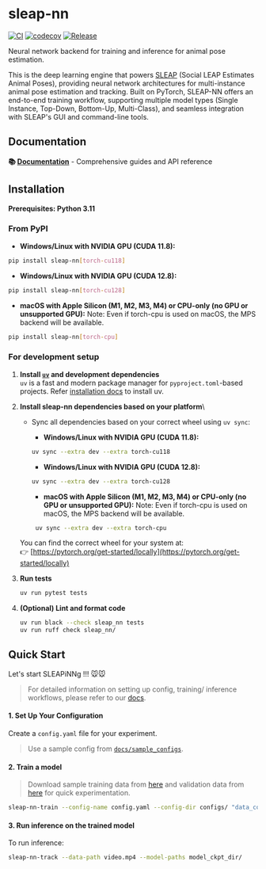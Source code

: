 # sleap-nn

[![CI](https://github.com/talmolab/sleap-nn/actions/workflows/ci.yml/badge.svg)](https://github.com/talmolab/sleap-nn/actions/workflows/ci.yml)
[![codecov](https://codecov.io/gh/talmolab/sleap-nn/branch/main/graph/badge.svg?token=Sj8kIFl3pi)](https://codecov.io/gh/talmolab/sleap-nn)
[![Release](https://img.shields.io/github/v/release/talmolab/sleap-nn?label=Latest)](https://github.com/talmolab/sleap-nn/releases/)

Neural network backend for training and inference for animal pose estimation.

This is the deep learning engine that powers [SLEAP](https://sleap.ai) (Social LEAP Estimates Animal Poses), providing neural network architectures for multi-instance animal pose estimation and tracking. Built on PyTorch, SLEAP-NN offers an end-to-end training workflow, supporting multiple model types (Single Instance, Top-Down, Bottom-Up, Multi-Class), and seamless integration with SLEAP's GUI and command-line tools.

## Documentation

**📚 [Documentation](https://nn.sleap.ai)** - Comprehensive guides and API reference

## Installation

**Prerequisites: Python 3.11**

### From PyPI

- **Windows/Linux with NVIDIA GPU (CUDA 11.8):**

```bash
pip install sleap-nn[torch-cu118]
```

- **Windows/Linux with NVIDIA GPU (CUDA 12.8):**

```bash
pip install sleap-nn[torch-cu128]
```

- **macOS with Apple Silicon (M1, M2, M3, M4) or CPU-only (no GPU or unsupported GPU):** 
Note: Even if torch-cpu is used on macOS, the MPS backend will be available.
```bash
pip install sleap-nn[torch-cpu]
```


### For development setup

1. **Install [`uv`](https://github.com/astral-sh/uv) and development dependencies**  
   `uv` is a fast and modern package manager for `pyproject.toml`-based projects. Refer [installation docs](https://docs.astral.sh/uv/getting-started/installation/) to install uv.

2. **Install sleap-nn dependencies based on your platform**\

   - Sync all dependencies based on your correct wheel using `uv sync`:
     - **Windows/Linux with NVIDIA GPU (CUDA 11.8):**

      ```bash
      uv sync --extra dev --extra torch-cu118
      ```

      - **Windows/Linux with NVIDIA GPU (CUDA 12.8):**

      ```bash
      uv sync --extra dev --extra torch-cu128
      ```
     
     - **macOS with Apple Silicon (M1, M2, M3, M4) or CPU-only (no GPU or unsupported GPU):** 
     Note: Even if torch-cpu is used on macOS, the MPS backend will be available.
     ```bash
      uv sync --extra dev --extra torch-cpu
      ```

   You can find the correct wheel for your system at:\
   👉 [https://pytorch.org/get-started/locally](https://pytorch.org/get-started/locally)

3. **Run tests**  
   ```bash
   uv run pytest tests
   ```

4. **(Optional) Lint and format code**
   ```bash
   uv run black --check sleap_nn tests
   uv run ruff check sleap_nn/
   ```

## Quick Start

Let's start SLEAPiNNg !!! 🐭🐭

> For detailed information on setting up config, training/ inference workflows, please refer to our [docs](https://nn.sleap.ai).

#### 1. Set Up Your Configuration

Create a `config.yaml` file for your experiment.

> Use a sample config from [`docs/sample_configs`](https://github.com/talmolab/sleap-nn/tree/main/docs/sample_configs).

#### 2. Train a model

> Download sample training data from [here](https://storage.googleapis.com/sleap-data/datasets/BermanFlies/random_split1/train.pkg.slp) and validation data from [here](https://storage.googleapis.com/sleap-data/datasets/BermanFlies/random_split1/val.pkg.slp) for quick experimentation.

```bash
sleap-nn-train --config-name config.yaml --config-dir configs/ "data_config.train_labels_path=[labels.pkg.slp]"
```

#### 3. Run inference on the trained model

To run inference:
```bash
sleap-nn-track --data-path video.mp4 --model-paths model_ckpt_dir/
```
